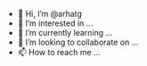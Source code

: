 - 👋 Hi, I’m @arhatg
- 👀 I’m interested in ...
- 🌱 I’m currently learning ...
- 💞️ I’m looking to collaborate on ...
- 📫 How to reach me ...

<!---
arhatg/arhatg is a ✨ special ✨ repository because its `README.md` (this file) appears on your GitHub profile.
You can click the Preview link to take a look at your changes.
--->
